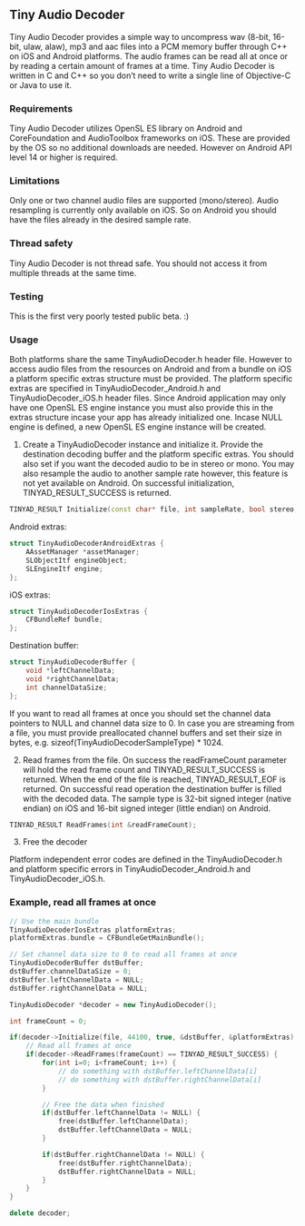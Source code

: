 ## Tiny Audio Decoder

Tiny Audio Decoder provides a simple way to uncompress wav (8-bit, 16-bit, ulaw, alaw), mp3 and aac files into a PCM memory buffer through C++ on iOS and Android platforms. The audio frames can be read all at once or by reading a certain amount of frames at a time. Tiny Audio Decoder is written in C and C++ so you don’t need to write a single line of Objective-C or Java to use it.

### Requirements

Tiny Audio Decoder utilizes OpenSL ES library on Android and CoreFoundation and AudioToolbox frameworks on iOS. These are provided by the OS so no additional downloads are needed. However on Android API level 14 or higher is required.

### Limitations

Only one or two channel audio files are supported (mono/stereo). Audio resampling is currently only available on iOS. So on Android you should have the files already in the desired sample rate.

### Thread safety

Tiny Audio Decoder is not thread safe. You should not access it from multiple threads at the same time.

### Testing

This is the first very poorly tested public beta. :)

### Usage

Both platforms share the same TinyAudioDecoder.h header file. However to access audio files from the resources on Android and from a bundle on iOS a platform specific extras structure must be provided. The platform specific extras are specified in TinyAudioDecoder_Android.h and TinyAudioDecoder_iOS.h header files. Since Android application may only have one OpenSL ES engine instance you must also provide this in the extras structure incase your app has already initialized one. Incase NULL engine is defined, a new OpenSL ES engine instance will be created.

1. Create a TinyAudioDecoder instance and initialize it. Provide the destination decoding buffer and the platform specific extras. You should also set if you want the decoded audio to be in stereo or mono. You may also resample the audio to another sample rate however, this feature is not yet available on Android. On successful initialization, TINYAD_RESULT_SUCCESS is returned.

``` cpp
TINYAD_RESULT Initialize(const char* file, int sampleRate, bool stereo, TinyAudioDecoderBuffer *dstBuffer, void *platormExtras);
```

Android extras:

``` cpp
struct TinyAudioDecoderAndroidExtras {
	AAssetManager *assetManager;
	SLObjectItf engineObject;
	SLEngineItf engine;
};
```

iOS extras:

``` cpp
struct TinyAudioDecoderIosExtras {
	CFBundleRef bundle;
};
```

Destination buffer:

``` cpp
struct TinyAudioDecoderBuffer {
    void *leftChannelData;
    void *rightChannelData;
    int channelDataSize;
};
```

If you want to read all frames at once you should set the channel data pointers to NULL and channel data size to 0. In case you are streaming from a file, you must provide preallocated channel buffers and set their size in bytes, e.g. sizeof(TinyAudioDecoderSampleType) * 1024. 

2. Read frames from the file. On success the readFrameCount parameter will hold the read frame count and TINYAD_RESULT_SUCCESS is returned. When the end of the file is reached, TINYAD_RESULT_EOF is returned. On successful read operation the destination buffer is filled with the decoded data. The sample type is 32-bit signed integer (native endian) on iOS and 16-bit signed integer (little endian) on Android.

``` cpp
TINYAD_RESULT ReadFrames(int &readFrameCount);
```

3. Free the decoder

Platform independent error codes are defined in the TinyAudioDecoder.h and platform specific errors in TinyAudioDecoder_Android.h and TinyAudioDecoder_iOS.h.

### Example, read all frames at once

``` cpp
// Use the main bundle
TinyAudioDecoderIosExtras platformExtras;
platformExtras.bundle = CFBundleGetMainBundle();

// Set channel data size to 0 to read all frames at once
TinyAudioDecoderBuffer dstBuffer;
dstBuffer.channelDataSize = 0;
dstBuffer.leftChannelData = NULL;
dstBuffer.rightChannelData = NULL;

TinyAudioDecoder *decoder = new TinyAudioDecoder();

int frameCount = 0;

if(decoder->Initialize(file, 44100, true, &dstBuffer, &platformExtras) == TINYAD_RESULT_SUCCESS) {
    // Read all frames at once
    if(decoder->ReadFrames(frameCount) == TINYAD_RESULT_SUCCESS) {
        for(int i=0; i<frameCount; i++) {
            // do something with dstBuffer.leftChannelData[i]
            // do something with dstBuffer.rightChannelData[i]
        }

        // Free the data when finished
        if(dstBuffer.leftChannelData != NULL) {
            free(dstBuffer.leftChannelData);
            dstBuffer.leftChannelData = NULL;
        }

        if(dstBuffer.rightChannelData != NULL) {
            free(dstBuffer.rightChannelData);
            dstBuffer.rightChannelData = NULL;
        }
    }
}

delete decoder;
```